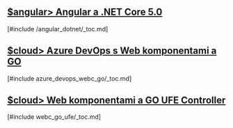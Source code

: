 
## [$angular> Angular a .NET Core 5.0](angular_dotnet/000-README.md)

[#include /angular_dotnet/_toc.md]


## [$cloud> Azure DevOps s Web komponentami a GO](azure_devops_webc_go/000-README.md)

[#include azure_devops_webc_go/_toc.md]

## [$cloud> Web komponentami a GO UFE Controller](webc_go_ufe/README.md)

[#include webc_go_ufe/_toc.md]
